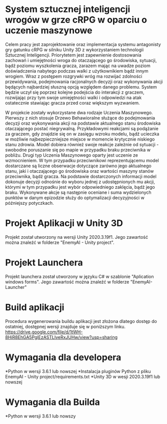 # System sztucznej inteligencji wrogów w grze cRPG w oparciu o uczenie maszynowe
Celem pracy jest zaprojektowanie oraz implementacja systemu antagonisty gry gatunku cRPG w silniku Unity 3D z wykorzystaniem technologii Sztucznej Inteligencji. Priorytetem jest zapewnienie dostosowania zachowań i umiejętności wroga do otaczającego go środowiska, sytuacji, bądź poziomu wyszkolenia gracza, zarazem mając na uwadze poziom doświadczenia nabytego podczas walki z użytkownikiem bądź innym wrogiem. Wraz z postępem rozgrywki wróg ma rozwijać zdolności przewidywania, podejmowania racjonalnych decyzji oraz wykonywania akcji będących najbardziej słuszną opcją względem danego problemu. System będzie uczył się poprzez kolejne podejścia do interakcji z graczem, rozwijając przy tym swoje umiejętności walki i odpowiedzi na atak ostatecznie stawiając gracza przed coraz większym wyzwaniem.

W projekcie zostały wykorzystane dwa rodzaje Uczenia Maszynowego. Pierwszy z nich stosuje Drzewo Behawioralne służące do podejmowania decyzji oraz wykonywania akcji na podstawie aktualnego stanu środowiska otaczającego postać niegrywalną. Przykładowymi reakcjami są podążanie za graczem, gdy znajdzie się on w zasięgu wzroku modelu, bądź ucieczka w możliwie najbezpieczniejsze miejsce w momencie krytycznie niskiego stanu zdrowia. Model dobiera również swoje reakcje zależnie od sytuacji - swobodne poruszanie się po mapie w przypadku braku przeciwnika w pobliżu. Drugi typ Uczenia Maszynowego oparty jest uczenie ze wzmocnieniem. W tym przypadku przeciwnikowi reprezentującemu model dostarczane są liczne obserwacje dotyczące zarówno jego aktualnego stanu, jaki i otaczającego go środowiska oraz wartości maszyny stanów przeciwnika, bądź gracza. Na podstawie dostarczonych informacji model dokonuje decyzji odnośnie do wyboru jednej z udostępnionych mu akcji, którymi w tym przypadku jest wybór odpowiedniego zaklęcia, bądź jego braku. Wykonywane akcje są następnie oceniane i suma wydzielonych punktów w danym epizodzie służy do optymalizacji decyzyjności w późniejszy potyczkach.

# Projekt Aplikacji w Unity 3D
Projekt został utworzony na wersji Unity 2020.3.19f1. Jego zawartość można znaleźć w folderze "EnemyAI - Unity project".

# Projekt Launchera
Projekt launchera został utworzony w języku C# w szablonie "Aplication windows forms". Jego zawartość można znaleźć w folderze "EnemyAI- Launcher"

# Build aplikacji
Procedura wygenerowania buildu aplikacji jest złożona dlatego dostęp do ostatniej, dostępnej wersji znajduje się w poniższym linku.
https://drive.google.com/file/d/1tWH-8HiR8EhGA5PglEzASTLlveRxJUHw/view?usp=sharing

# Wymagania dla developera
*Python w wersji 3.6.1 lub nowszej
*Instalacja pluginów Python z pliku EnemyAI - Unity project/requirements.txt
*Unity 3D w wesji 2020.3.19f1 lub nowszej

# Wymagania dla Builda
*Python w wersji 3.6.1 lub nowszy
